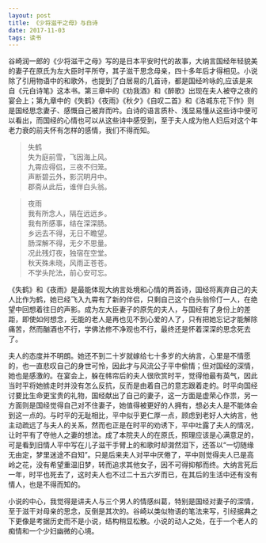 ```yaml
---
layout: post
title: 《少将滋干之母》与白诗
date: 2017-11-03
tags: 读书
---
```

谷崎润一郎的《少将滋干之母》写的是日本平安时代的故事，大纳言国经年轻貌美的妻子在原氏为左大臣时平所夺，其子滋干思念母亲，四十多年后才得相见。小说除了引用物语中的和歌外，也提到了白居易的几首诗，都是国经吟咏的,应该是来自《元白诗笔》这本书。第三章中的《劝我酒》和《醉歌》出现在夫人被夺之夜的宴会上；第九章中的《失鹤》《夜雨》《秋夕》《自叹二首》和《洛城东花下作》则是国经思念妻子、感慨自己被弃而吟。白诗的语言质朴、浅显易懂从这些诗中便可以看出，而国经的心情也可以从这些诗中感受到，至于夫人成为他人妇后对这个年老力衰的前夫怀有怎样的感情，我们不得而知。

> 失鹤    
失为庭前雪，飞因海上风。   
九霄应得侣，三夜不归笼。  
声断碧云外，影沉明月中。  
郡斋从此后，谁伴白头翁。
 
> 夜雨  
我有所念人，隔在远远乡。  
我有所感事，结在深深肠。  
乡远去不得，无日不瞻望。  
肠深解不得，无夕不思量。  
况此残灯夜，独宿在空堂。  
秋天殊未晓，风雨正苍苍。  
不学头陀法，前心安可忘。

《失鹤》和《夜雨》是最能体现大纳言处境和心情的两首诗，国经将离弃自己的夫人比作为鹤，她已经飞入九霄有了新的伴侣，只剩自己这个白头翁伶仃一人，在绝望中回想着往日的声影。成为左大臣妻子的原先的夫人，与国经有了身份上的差距，即使如何想念，无能的老人是再也见不到心爱的人了，只有把她忘记才能解除痛苦，然而酗酒也不行，学佛法修不净观也不行，最终还是怀着深深的思念死去了。

夫人的态度并不明朗。她还不到二十岁就嫁给七十多岁的大纳言，心里是不情愿的，也一直悲叹自己的身世可怜，因此才与风流公子平中偷情；但对国经的深情，她也是感激的。在宴会上，躲在帏帘后的夫人很欣赏时平，觉得他最有英气，因此当时平将她掳走时并没有怎么反抗，反而是由着自己的意志跟着走的。时平向国经讨要比生命更宝贵的礼物，国经献出了自己的妻子，这一方面是虚荣心作祟，另一方面则是国经觉得自己对不住妻子，她值得被更好的人拥有，想必夫人是不能体会到这一点的。与时平的无耻相比，平中似乎更仁厚一点，顾虑到老好人大纳言，他主动疏远了与夫人的关系，然而也正是在时平的劝诱下，平中吐露了夫人的情况，让时平有了夺他人之妻的想法。成了本院夫人的在原氏，照理应该是心满意足的，可是看到旧情人平中写在儿子滋干手臂上的和歌时却潸然泪下，还答以“一切随缘无由定，梦里迷途不自知”。只是后来夫人对平中厌倦了，平中则觉得夫人已是高岭之花，没有希望重温旧梦，转而追求其他女子，因不可得抑郁而终。大纳言死后一年，时平也死去了，这时夫人也不过二十五六岁而已，在其后的生活中还有没有情人，也是不得而知的。

小说的中心，我觉得是讲夫人与三个男人的情感纠葛，特别是国经对妻子的深情，至于滋干对母亲的思念，反倒是其次的。谷崎以类似物语的笔法来写，引经据典之下更像是考据历史而不是小说，结构稍显松散。小说的动人之处，在于一个老人的痴情和一个少妇幽微的心境。

